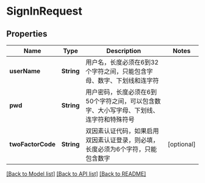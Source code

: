 # SignInRequest

## Properties
Name | Type | Description | Notes
------------ | ------------- | ------------- | -------------
**userName** | **String** | 用户名，长度必须在6到32个字符之间，只能包含字母、数字、下划线和连字符 | 
**pwd** | **String** | 用户密码，长度必须在6到50个字符之间，可以包含数字、大小写字母、下划线、连字符和特殊符号 | 
**twoFactorCode** | **String** | 双因素认证代码，如果启用双因素认证登录，则必填，长度必须为6个字符，只能包含数字 | [optional] 

[[Back to Model list]](../README.md#documentation-for-models) [[Back to API list]](../README.md#documentation-for-api-endpoints) [[Back to README]](../README.md)


